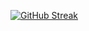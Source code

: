 [![GitHub Streak](https://streak-stats.demolab.com?user=AmNat789&theme=tokyonight)](https://git.io/streak-stats)
